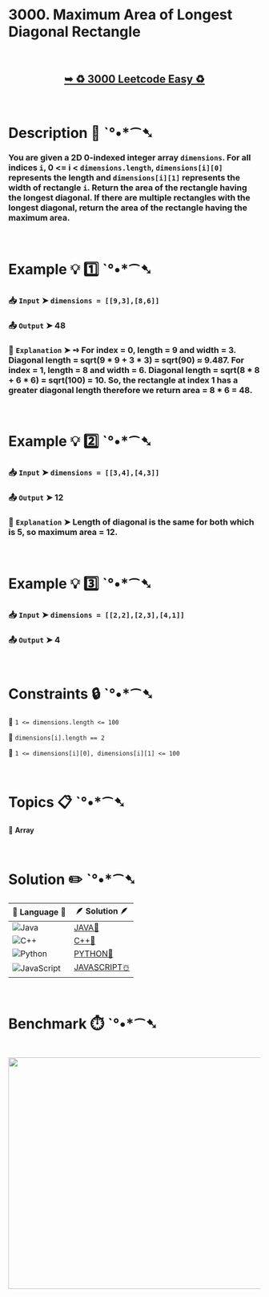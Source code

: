 # 3000. Maximum Area of Longest Diagonal Rectangle

</br>

<h2 align="center"> 

<a href="https://leetcode.com/problems/maximum-area-of-longest-diagonal-rectangle/description/?envType=daily-question&envId=2025-08-26"><strong>➥ ♻️ 3000 Leetcode Easy ♻️ </strong></a>
</h2>

</br>

# Description 📜 ˋ°•*⁀➷

### You are given a 2D 0-indexed integer array `dimensions`. For all indices `i`, 0 <= i < `dimensions.length`, `dimensions[i][0]` represents the length and `dimensions[i][1]` represents the width of rectangle `i`. Return the area of the rectangle having the longest diagonal. If there are multiple rectangles with the longest diagonal, return the area of the rectangle having the maximum area.

</br>

# Example 💡 1️⃣ ˋ°•*⁀➷

  ### 📥 `Input`  ➤ `dimensions = [[9,3],[8,6]]`

  ### 📤 `Output`  ➤ 48

  ### 🔦 `Explanation`  ➤ ➺ For index = 0, length = 9 and width = 3. Diagonal length = sqrt(9 * 9 + 3 * 3) = sqrt(90) ≈ 9.487. For index = 1, length = 8 and width = 6. Diagonal length = sqrt(8 * 8 + 6 * 6) = sqrt(100) = 10. So, the rectangle at index 1 has a greater diagonal length therefore we return area = 8 * 6 = 48.

</br>

# Example 💡 2️⃣ ˋ°•*⁀➷

  ### 📥 `Input` ➤ `dimensions = [[3,4],[4,3]]`

  ### 📤 `Output`  ➤ 12

  ### 🔦 `Explanation` ➤ Length of diagonal is the same for both which is 5, so maximum area = 12.

</br>

# Example 💡 3️⃣ ˋ°•*⁀➷

  ### 📥 `Input` ➤ `dimensions = [[2,2],[2,3],[4,1]]`

  ### 📤 `Output`  ➤ 4

</br>

# Constraints 🔒 ˋ°•*⁀➷

🔹 `1 <= dimensions.length <= 100` </br>

🔹 `dimensions[i].length == 2` </br>

🔹 `1 <= dimensions[i][0], dimensions[i][1] <= 100` </br>

</br>

# Topics 📋 ˋ°•*⁀➷

🔸 **Array**  </br>

</br>

# Solution ✏️ ˋ°•*⁀➷

| 📒 Language 📒  | 🪶 Solution 🪶 |
| ------------- | ------------- |
|  ![Java](https://img.shields.io/badge/java-%23ED8B00.svg?style=for-the-badge&logo=openjdk&logoColor=white)  | [JAVA🍁](https://github.com/Prakhar-002/LEETCODE/blob/main/%F0%9F%8D%84%20Daily%20Challenge%202025%20%F0%9F%8D%B3/%F0%9F%94%AC%20Examine%20Thoroughly%20%F0%9F%A7%AC/08%20Aug%20%F0%9F%8C%B8/26%20-%2008%20-%202025%20---%20%203000.%20Maximum%20Area%20of%20Longest%20Diagonal%20Rectangle%20%E2%98%83%EF%B8%8F%20%F0%9F%8D%81%20%F0%9F%8D%B0%20%F0%9F%8E%B2/%F0%9F%8D%81JAVA%20-%203000.%20Maximum%20Area%20of%20Longest%20Diagonal%20Rectangle.java) |
|  ![C++](https://img.shields.io/badge/c++-%2300599C.svg?style=for-the-badge&logo=c%2B%2B&logoColor=white)  | [C++🎲](https://github.com/Prakhar-002/LEETCODE/blob/main/%F0%9F%8D%84%20Daily%20Challenge%202025%20%F0%9F%8D%B3/%F0%9F%94%AC%20Examine%20Thoroughly%20%F0%9F%A7%AC/08%20Aug%20%F0%9F%8C%B8/26%20-%2008%20-%202025%20---%20%203000.%20Maximum%20Area%20of%20Longest%20Diagonal%20Rectangle%20%E2%98%83%EF%B8%8F%20%F0%9F%8D%81%20%F0%9F%8D%B0%20%F0%9F%8E%B2/%F0%9F%8E%B2CPP%20-%203000.%20Maximum%20Area%20of%20Longest%20Diagonal%20Rectangle.cpp)  |
|  ![Python](https://img.shields.io/badge/python-3670A0?style=for-the-badge&logo=python&logoColor=ffdd54)    | [PYTHON🍰](https://github.com/Prakhar-002/LEETCODE/blob/main/%F0%9F%8D%84%20Daily%20Challenge%202025%20%F0%9F%8D%B3/%F0%9F%94%AC%20Examine%20Thoroughly%20%F0%9F%A7%AC/08%20Aug%20%F0%9F%8C%B8/26%20-%2008%20-%202025%20---%20%203000.%20Maximum%20Area%20of%20Longest%20Diagonal%20Rectangle%20%E2%98%83%EF%B8%8F%20%F0%9F%8D%81%20%F0%9F%8D%B0%20%F0%9F%8E%B2/%F0%9F%8D%B0PYTHON%20-%203000.%20Maximum%20Area%20of%20Longest%20Diagonal%20Rectangle.py) |
| ![JavaScript](https://img.shields.io/badge/javascript-%23323330.svg?style=for-the-badge&logo=javascript&logoColor=%23F7DF1E)   | [JAVASCRIPT☃️](https://github.com/Prakhar-002/LEETCODE/blob/main/%F0%9F%8D%84%20Daily%20Challenge%202025%20%F0%9F%8D%B3/%F0%9F%94%AC%20Examine%20Thoroughly%20%F0%9F%A7%AC/08%20Aug%20%F0%9F%8C%B8/26%20-%2008%20-%202025%20---%20%203000.%20Maximum%20Area%20of%20Longest%20Diagonal%20Rectangle%20%E2%98%83%EF%B8%8F%20%F0%9F%8D%81%20%F0%9F%8D%B0%20%F0%9F%8E%B2/%E2%98%83%EF%B8%8FJAVASCRIPT%20-%203000.%20Maximum%20Area%20of%20Longest%20Diagonal%20Rectangle.js) |

</br>

# Benchmark ⏱️ ˋ°•*⁀➷

<h1  align="center" >

<img src ="https://github.com/user-attachments/assets/81395c21-def4-47ba-8c65-8309a4a29b39" width = "700px" height="462px" />

</h1>
